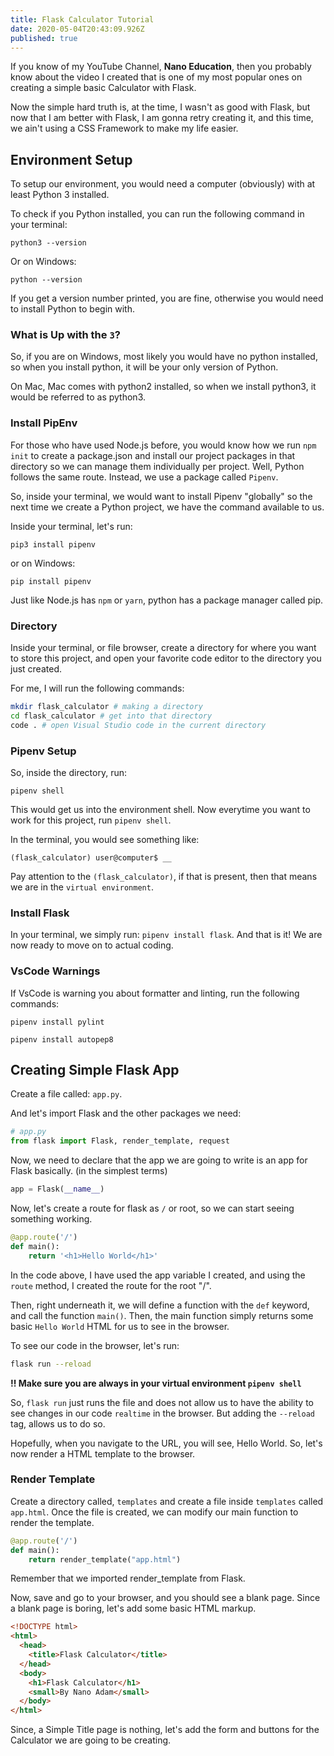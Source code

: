 ```yaml
---
title: Flask Calculator Tutorial
date: 2020-05-04T20:43:09.926Z
published: true
---
```

If you know of my YouTube Channel, **Nano Education**, then you probably know about the video I created that is one of my most popular ones on creating a simple basic Calculator with Flask. 

Now the simple hard truth is, at the time, I wasn't as good with Flask, but now that I am better with Flask, I am gonna retry creating it, and this time, we ain't using a CSS Framework to make my life easier. 

## Environment Setup
To setup our environment, you would need a computer (obviously) with at least Python 3 installed. 

To check if you Python installed, you can run the following command in your terminal:

```
python3 --version
```

Or on Windows:

```
python --version
```

If you get a version number printed, you are fine, otherwise you would need to install Python to begin with.

### What is Up with the `3`? 
So, if you are on Windows, most likely you would have no python installed, so when you install python, it will be your only version of Python.

On Mac, Mac comes with python2 installed, so when we install python3, it would be referred to as python3. 

### Install PipEnv
For those who have used Node.js before, you would know how we run `npm init` to create a package.json and install our project packages in that directory so we can manage them individually per project. Well, Python follows the same route. Instead, we use a package called `Pipenv`. 

So, inside your terminal, we would want to install Pipenv "globally" so the next time we create a Python project, we have the command available to us. 

Inside your terminal, let's run:

```
pip3 install pipenv
```

or on Windows:

```
pip install pipenv
```
Just like Node.js has `npm` or `yarn`, python has a package manager called pip. 

### Directory
Inside your terminal, or file browser, create a directory for where you want to store this project, and open your favorite code editor to the directory you just created. 

For me, I will run the following commands:

```sh
mkdir flask_calculator # making a directory
cd flask_calculator # get into that directory
code . # open Visual Studio code in the current directory
```

### Pipenv Setup
So, inside the directory, run:
```
pipenv shell
```

This would get us into the environment shell. Now everytime you want to work for this project, run `pipenv shell`. 

In the terminal, you would see something like: 

```
(flask_calculator) user@computer$ __
```

Pay attention to the `(flask_calculator)`, if that is present, then that means we are in the `virtual environment`. 

### Install Flask
In your terminal, we simply run: `pipenv install flask`. And that is it! We are now ready to move on to actual coding.

### VsCode Warnings
If VsCode is warning you about formatter and linting, run the following commands: 
```
pipenv install pylint

```
```
pipenv install autopep8

```

## Creating Simple Flask App
Create a file called: `app.py`. 

And let's import Flask and the other packages we need:
```python
# app.py
from flask import Flask, render_template, request
```

Now, we need to declare that the app we are going to write is an app for Flask basically. (in the simplest terms)

```python
app = Flask(__name__)
```

Now, let's create a route for flask as `/` or root, so we can start seeing something working. 
```python
@app.route('/')
def main():
    return '<h1>Hello World</h1>'
```

In the code above, I have used the app variable I created, and using the `route` method, I created the route for the root "/". 

Then, right underneath it, we will define a function with the `def` keyword, and call the function `main()`. Then, the main function simply returns some basic `Hello World` HTML for us to see in the browser. 

To see our code in the browser, let's run:
```sh
flask run --reload
```
**!! Make sure you are always in your virtual environment `pipenv shell`**

So, `flask run` just runs the file and does not allow us to have the ability to see changes in our code `realtime` in the browser. But adding the `--reload` tag, allows us to do so.

Hopefully, when you navigate to the URL, you will see, Hello World. So, let's now render a HTML template to the browser. 

### Render Template

Create a directory called, `templates` and create a file inside `templates` called `app.html`. Once the file is created, we can modify our main function to render the template. 

```python
@app.route('/')
def main():
    return render_template("app.html")
``` 
Remember that we imported render_template from Flask. 

Now, save and go to your browser, and you should see a blank page. Since a blank page is boring, let's add some basic HTML markup. 

```html
<!DOCTYPE html>
<html>
  <head>
    <title>Flask Calculator</title>
  </head>
  <body>
    <h1>Flask Calculator</h1>
    <small>By Nano Adam</small>
  </body>
</html>
```
Since, a Simple Title page is nothing, let's add the form and buttons for the Calculator we are going to be creating. 

```html

```
